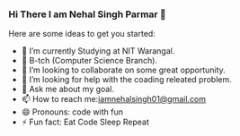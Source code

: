### Hi There I am Nehal Singh Parmar 👋


Here are some ideas to get you started:

- 🔭 I’m currently Studying at NIT Warangal.
- 🌱 B-tch (Computer Science Branch).
- 👯 I’m looking to collaborate on some great opportunity.
- 🤔 I’m looking for help with the coading releated problem.
- 💬 Ask me about my goal.
- 📫 How to reach me:iamnehalsingh01@gmail.com
- 😄 Pronouns: code with fun
- ⚡ Fun fact: Eat Code Sleep Repeat 


